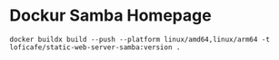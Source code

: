 # Dockur Samba Homepage

`docker buildx build --push --platform linux/amd64,linux/arm64 -t loficafe/static-web-server-samba:version .`